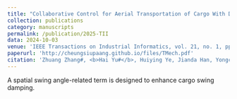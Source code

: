 ```yaml
---
title: "Collaborative Control for Aerial Transportation of Cargo With Dual Quadrotors"
collection: publications
category: manuscripts
permalink: /publication/2025-TII
data: 2024-10-03
venue: 'IEEE Transactions on Industrial Informatics, vol. 21, no. 1, pp. 752-761, Jan. 2025'
paperurl: 'http://cheungsiupaang.github.io/files/TMech.pdf'
citation: 'Zhuang Zhang#, <b>Hai Yu#</b>, Huiying Ye, Jianda Han, Yongchun Fang, Xiao Liang*'
---
```

 A spatial swing angle-related term is designed to enhance cargo swing damping.
